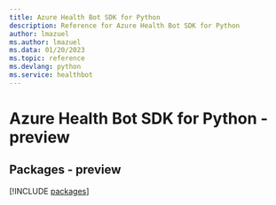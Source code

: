 ```yaml
---
title: Azure Health Bot SDK for Python
description: Reference for Azure Health Bot SDK for Python
author: lmazuel
ms.author: lmazuel
ms.data: 01/20/2023
ms.topic: reference
ms.devlang: python
ms.service: healthbot
---
```

# Azure Health Bot SDK for Python - preview
## Packages - preview
[!INCLUDE [packages](health-bot-index.md)]